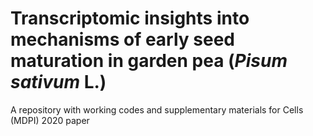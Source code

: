 # Transcriptomic insights into mechanisms of early seed maturation in garden pea (*Pisum sativum* L.)
A repository with working codes and supplementary materials for Cells (MDPI) 2020 paper
